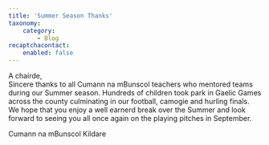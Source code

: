 ```yaml
---
title: 'Summer Season Thanks'
taxonomy:
    category:
        - Blog
recaptchacontact:
    enabled: false
---
```


A chairde,
<br>
 Sincere thanks to all Cumann na mBunscol teachers who mentored teams during our Summer season. Hundreds of children took park in Gaelic Games across the county culminating in our football, camogie and hurling finals. We hope that you enjoy a well earnerd break over the Summer and look forward to seeing you all once again on the playing pitches in September.
 
Cumann na mBunscol Kildare